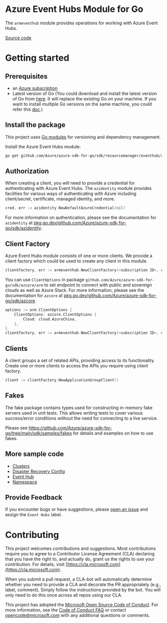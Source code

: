 # Azure Event Hubs Module for Go

The `armeventhub` module provides operations for working with Azure Event Hubs.

[Source code](https://github.com/Azure/azure-sdk-for-go/tree/main/sdk/resourcemanager/eventhub/armeventhub)

# Getting started

## Prerequisites

- an [Azure subscription](https://azure.microsoft.com/free/)
- Latest version of Go (You could download and install the latest version of Go from [here](https://go.dev/doc/install). It will replace the existing Go on your machine. If you want to install multiple Go versions on the same machine, you could refer this [doc](https://go.dev/doc/manage-install).)

## Install the package

This project uses [Go modules](https://github.com/golang/go/wiki/Modules) for versioning and dependency management.

Install the Azure Event Hubs module:

```sh
go get github.com/Azure/azure-sdk-for-go/sdk/resourcemanager/eventhub/armeventhub
```

## Authorization

When creating a client, you will need to provide a credential for authenticating with Azure Event Hubs. The `azidentity` module provides facilities for various ways of authenticating with Azure including client/secret, certificate, managed identity, and more.

```go
cred, err := azidentity.NewDefaultAzureCredential(nil)
```

For more information on authentication, please see the documentation for `azidentity` at [pkg.go.dev/github.com/Azure/azure-sdk-for-go/sdk/azidentity](https://pkg.go.dev/github.com/Azure/azure-sdk-for-go/sdk/azidentity).

## Client Factory

Azure Event Hubs module consists of one or more clients. We provide a client factory which could be used to create any client in this module.

```go
clientFactory, err := armeventhub.NewClientFactory(<subscription ID>, cred, nil)
```

You can use `ClientOptions` in package `github.com/Azure/azure-sdk-for-go/sdk/azcore/arm` to set endpoint to connect with public and sovereign clouds as well as Azure Stack. For more information, please see the documentation for `azcore` at [pkg.go.dev/github.com/Azure/azure-sdk-for-go/sdk/azcore](https://pkg.go.dev/github.com/Azure/azure-sdk-for-go/sdk/azcore).

```go
options := arm.ClientOptions {
    ClientOptions: azcore.ClientOptions {
        Cloud: cloud.AzureChina,
    },
}
clientFactory, err := armeventhub.NewClientFactory(<subscription ID>, cred, &options)
```

## Clients

A client groups a set of related APIs, providing access to its functionality. Create one or more clients to access the APIs you require using client factory.

```go
client := clientFactory.NewApplicationGroupClient()
```

## Fakes

The fake package contains types used for constructing in-memory fake servers used in unit tests.
This allows writing tests to cover various success/error conditions without the need for connecting to a live service.

Please see https://github.com/Azure/azure-sdk-for-go/tree/main/sdk/samples/fakes for details and examples on how to use fakes.

## More sample code

- [Clusters](https://aka.ms/azsdk/go/mgmt/samples?path=sdk/resourcemanager/eventhub/clusters)
- [Disaster Recovery Config](https://aka.ms/azsdk/go/mgmt/samples?path=sdk/resourcemanager/eventhub/disaster_recovery_config)
- [Event Hub](https://aka.ms/azsdk/go/mgmt/samples?path=sdk/resourcemanager/eventhub/eventhub)
- [Namespace](https://aka.ms/azsdk/go/mgmt/samples?path=sdk/resourcemanager/eventhub/namespace)

## Provide Feedback

If you encounter bugs or have suggestions, please
[open an issue](https://github.com/Azure/azure-sdk-for-go/issues) and assign the `Event Hubs` label.

# Contributing

This project welcomes contributions and suggestions. Most contributions require
you to agree to a Contributor License Agreement (CLA) declaring that you have
the right to, and actually do, grant us the rights to use your contribution.
For details, visit [https://cla.microsoft.com](https://cla.microsoft.com).

When you submit a pull request, a CLA-bot will automatically determine whether
you need to provide a CLA and decorate the PR appropriately (e.g., label,
comment). Simply follow the instructions provided by the bot. You will only
need to do this once across all repos using our CLA.

This project has adopted the
[Microsoft Open Source Code of Conduct](https://opensource.microsoft.com/codeofconduct/).
For more information, see the
[Code of Conduct FAQ](https://opensource.microsoft.com/codeofconduct/faq/)
or contact [opencode@microsoft.com](mailto:opencode@microsoft.com) with any
additional questions or comments.
